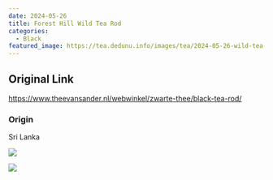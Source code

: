 ```yaml
---
date: 2024-05-26
title: Forest Hill Wild Tea Rod
categories:
  - Black
featured_image: https://tea.dedunu.info/images/tea/2024-05-26-wild-tea-rod-1.jpeg
---
```


## Original Link

<https://www.theevansander.nl/webwinkel/zwarte-thee/black-tea-rod/>

### Origin

Sri Lanka

![](https://tea.dedunu.info/images/tea/2024-05-26-wild-tea-rod-2.jpeg)

![](https://tea.dedunu.info/images/tea/2024-05-26-wild-tea-rod-3.jpeg)
